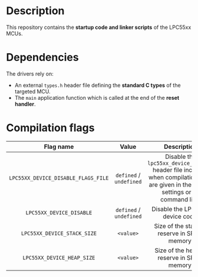 # Description

This repository contains the **startup code and linker scripts** of the LPC55xx MCUs.

# Dependencies

The drivers rely on:

* An external `types.h` header file defining the **standard C types** of the targeted MCU.
* The `main` application function which is called at the end of the **reset handler**.

# Compilation flags

| **Flag name** | **Value** | **Description** |
|:---:|:---:|:---:|
| `LPC55XX_DEVICE_DISABLE_FLAGS_FILE` | `defined` / `undefined` | Disable the `lpc55xx_device_flags.h` header file inclusion when compilation flags are given in the project settings or by command line. |
| `LPC55XX_DEVICE_DISABLE` | `defined` / `undefined` | Disable the LPC55xx device code. |
| `LPC55XX_DEVICE_STACK_SIZE` | `<value>` | Size of the stack to reserve in SRAM memory. |
| `LPC55XX_DEVICE_HEAP_SIZE` | `<value>` | Size of the heap to reserve in SRAM memory. |


